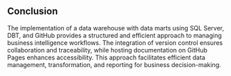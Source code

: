 

## Conclusion

The implementation of a data warehouse with data marts using SQL Server, DBT, and GitHub provides a structured and efficient approach to managing business intelligence workflows. The integration of version control ensures collaboration and traceability, while hosting documentation on GitHub Pages enhances accessibility. This approach facilitates efficient data management, transformation, and reporting for business decision-making.
